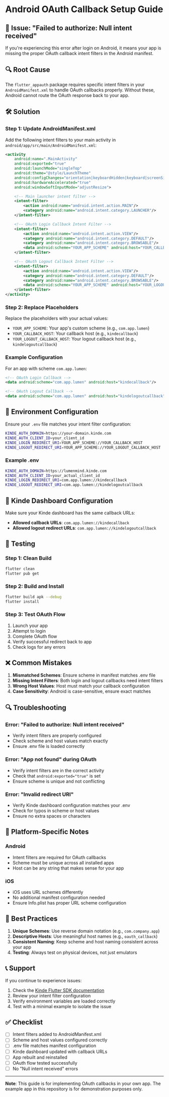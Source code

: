 # Android OAuth Callback Setup Guide

## 🚨 Issue: "Failed to authorize: Null intent received"

If you're experiencing this error after login on Android, it means your app is missing the proper OAuth callback intent filters in the Android manifest.

## 🔍 Root Cause

The `flutter_appauth` package requires specific intent filters in your `AndroidManifest.xml` to handle OAuth callbacks properly. Without these, Android cannot route the OAuth response back to your app.

## 🛠️ Solution

### Step 1: Update AndroidManifest.xml

Add the following intent filters to your main activity in `android/app/src/main/AndroidManifest.xml`:

```xml
<activity
    android:name=".MainActivity"
    android:exported="true"
    android:launchMode="singleTop"
    android:theme="@style/LaunchTheme"
    android:configChanges="orientation|keyboardHidden|keyboard|screenSize|smallestScreenSize|locale|layoutDirection|fontScale|screenLayout|density|uiMode"
    android:hardwareAccelerated="true"
    android:windowSoftInputMode="adjustResize">

    <!-- Main launcher intent filter -->
    <intent-filter>
        <action android:name="android.intent.action.MAIN"/>
        <category android:name="android.intent.category.LAUNCHER"/>
    </intent-filter>

    <!-- OAuth Login Callback Intent Filter -->
    <intent-filter>
        <action android:name="android.intent.action.VIEW"/>
        <category android:name="android.intent.category.DEFAULT"/>
        <category android:name="android.intent.category.BROWSABLE"/>
        <data android:scheme="YOUR_APP_SCHEME" android:host="YOUR_CALLBACK_HOST"/>
    </intent-filter>

    <!-- OAuth Logout Callback Intent Filter -->
    <intent-filter>
        <action android:name="android.intent.action.VIEW"/>
        <category android:name="android.intent.category.DEFAULT"/>
        <category android:name="android.intent.category.BROWSABLE"/>
        <data android:scheme="YOUR_APP_SCHEME" android:host="YOUR_LOGOUT_CALLBACK_HOST"/>
    </intent-filter>
</activity>
```

### Step 2: Replace Placeholders

Replace the placeholders with your actual values:

- `YOUR_APP_SCHEME`: Your app's custom scheme (e.g., `com.app.lumen`)
- `YOUR_CALLBACK_HOST`: Your callback host (e.g., `kindecallback`)
- `YOUR_LOGOUT_CALLBACK_HOST`: Your logout callback host (e.g., `kindelogoutcallback`)

### Example Configuration

For an app with scheme `com.app.lumen`:

```xml
<!-- OAuth Login Callback -->
<data android:scheme="com.app.lumen" android:host="kindecallback"/>

<!-- OAuth Logout Callback -->
<data android:scheme="com.app.lumen" android:host="kindelogoutcallback"/>
```

## 🔧 Environment Configuration

Ensure your `.env` file matches your intent filter configuration:

```bash
KINDE_AUTH_DOMAIN=https://your-domain.kinde.com
KINDE_AUTH_CLIENT_ID=your_client_id
KINDE_LOGIN_REDIRECT_URI=YOUR_APP_SCHEME://YOUR_CALLBACK_HOST
KINDE_LOGOUT_REDIRECT_URI=YOUR_APP_SCHEME://YOUR_LOGOUT_CALLBACK_HOST
```

### Example .env

```bash
KINDE_AUTH_DOMAIN=https://lumenmind.kinde.com
KINDE_AUTH_CLIENT_ID=your_actual_client_id
KINDE_LOGIN_REDIRECT_URI=com.app.lumen://kindecallback
KINDE_LOGOUT_REDIRECT_URI=com.app.lumen://kindelogoutcallback
```

## 🎯 Kinde Dashboard Configuration

Make sure your Kinde dashboard has the same callback URLs:

- **Allowed callback URLs**: `com.app.lumen://kindecallback`
- **Allowed logout redirect URLs**: `com.app.lumen://kindelogoutcallback`

## 🧪 Testing

### Step 1: Clean Build

```bash
flutter clean
flutter pub get
```

### Step 2: Build and Install

```bash
flutter build apk --debug
flutter install
```

### Step 3: Test OAuth Flow

1. Launch your app
2. Attempt to login
3. Complete OAuth flow
4. Verify successful redirect back to app
5. Check logs for any errors

## ❌ Common Mistakes

1. **Mismatched Schemes**: Ensure scheme in manifest matches .env file
2. **Missing Intent Filters**: Both login and logout callbacks need intent filters
3. **Wrong Host Values**: Host must match your callback configuration
4. **Case Sensitivity**: Android is case-sensitive, ensure exact matches

## 🔍 Troubleshooting

### Error: "Failed to authorize: Null intent received"

- Verify intent filters are properly configured
- Check scheme and host values match exactly
- Ensure .env file is loaded correctly

### Error: "App not found" during OAuth

- Verify intent filters are in the correct activity
- Check that `android:exported="true"` is set
- Ensure scheme is unique and not conflicting

### Error: "Invalid redirect URI"

- Verify Kinde dashboard configuration matches your .env
- Check for typos in scheme or host values
- Ensure no extra spaces or characters

## 📱 Platform-Specific Notes

### Android

- Intent filters are required for OAuth callbacks
- Scheme must be unique across all installed apps
- Host can be any string that makes sense for your app

### iOS

- iOS uses URL schemes differently
- No additional manifest configuration needed
- Ensure Info.plist has proper URL scheme configuration

## 🚀 Best Practices

1. **Unique Schemes**: Use reverse domain notation (e.g., `com.company.app`)
2. **Descriptive Hosts**: Use meaningful host names (e.g., `oauth_callback`)
3. **Consistent Naming**: Keep scheme and host naming consistent across your app
4. **Testing**: Always test on physical devices, not just emulators

## 📞 Support

If you continue to experience issues:

1. Check the [Kinde Flutter SDK documentation](https://github.com/kinde-oss/kinde-flutter-sdk)
2. Review your intent filter configuration
3. Verify environment variables are loaded correctly
4. Test with a minimal example to isolate the issue

## ✅ Checklist

- [ ] Intent filters added to AndroidManifest.xml
- [ ] Scheme and host values configured correctly
- [ ] .env file matches manifest configuration
- [ ] Kinde dashboard updated with callback URLs
- [ ] App rebuilt and reinstalled
- [ ] OAuth flow tested successfully
- [ ] No "Null intent received" errors

---

**Note**: This guide is for implementing OAuth callbacks in your own app. The example app in this repository is for demonstration purposes only.
